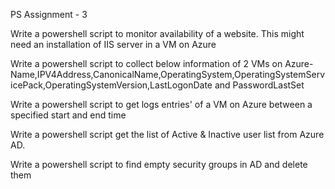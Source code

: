 PS Assignment - 3

Write a powershell script to monitor availability of a website. This might need an installation of IIS server in a VM on Azure

Write a powershell script to collect below information of 2 VMs on Azure- Name,IPV4Address,CanonicalName,OperatingSystem,OperatingSystemServicePack,OperatingSystemVersion,LastLogonDate and PasswordLastSet

Write a powershell script to get logs entries' of a VM on Azure between a specified start and end time  

Write a powershell script get the list of Active & Inactive user list from Azure AD.

Write a powershell script to find empty security groups in AD and delete them
